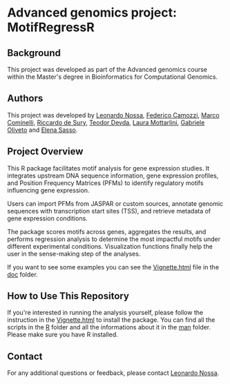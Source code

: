 # Advanced genomics project: MotifRegressR


## Background
This project was developed as part of the Advanced genomics course within the Master's degree in 
Bioinformatics for Computational Genomics.

## Authors
This project was developed by [Leonardo Nossa](https://github.com/LeonardoNossa), 
[Federico Camozzi](https://github.com/Federico-Camozzi), [Marco Cominelli](https://github.com/marco-cominelli01), 
[Riccardo de Sury](https://github.com/riccardodesury), [Teodor Devda](https://github.com/doroteo17), [Laura Mottarlini](),
[Gabriele Oliveto](https://github.com/Gab-23) and [Elena Sasso](https://github.com/elenasasso).


## Project Overview
This R package facilitates motif analysis for gene expression studies. It 
integrates upstream DNA sequence information, gene expression profiles, and 
Position Frequency Matrices (PFMs) to identify regulatory motifs influencing 
gene expression.

Users can import PFMs from JASPAR or custom sources, annotate genomic sequences 
with transcription start sites (TSS), and retrieve metadata of gene expression 
conditions.

The package scores motifs across genes, aggregates the results, and performs 
regression analysis to determine the most impactful motifs under different 
experimental conditions. Visualization functions finally help the user in the 
sense-making step of the analyses.


If you want to see some examples you can see the [Vignette.html](Vignette.html) file in the [doc](doc) folder.

## How to Use This Repository
If you're interested in running the analysis yourself, please follow the instruction in the [Vignette.html](Vignette.html) 
to install the package.
You can find all the scripts in the [R](R) folder and all the informations about it in the [man](man) folder. 
Please make sure you have R installed.


## Contact
For any additional questions or feedback, please contact [Leonardo Nossa](mailto:leonardo.nossa@studenti.unimi.it).
